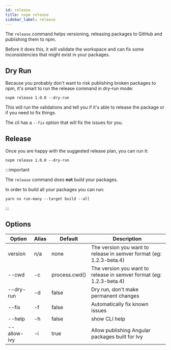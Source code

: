 ```yaml
---
id: release
title: nxpm release
sidebar_label: release
---
```


The `release` command helps versioning, releasing packages to GitHub and publishing them to npm.

Before it does this, it will validate the workspace and can fix some inconsistencies that might exist in your packages.

## Dry Run

Because you probably don't want to risk publishing broken packages to npm, it's smart to run the release command in dry-run mode:

```shell script
nxpm release 1.0.0 --dry-run
```

This will run the validations and tell you if it's able to release the package or if you need to fix things.

The cli has a `--fix` option that will fix the issues for you.

## Release

Once you are happy with the suggested release plan, you can run it:

```shell script
nxpm release 1.0.0 --dry-run
```

:::important

The `release` command does **not** build your packages.

In order to build all your packages you can run:

```shell script
yarn nx run-many --target build --all
```

:::

## Options

| Option      | Alias | Default       | Description                                                         |
| ----------- | ----- | ------------- | ------------------------------------------------------------------- |
| version     | n/a   | none          | The version you want to release in semver format (eg: 1.2.3-beta.4) |
| --cwd       | -c    | process.cwd() | The version you want to release in semver format (eg: 1.2.3-beta.4) |
| --dry-run   | -d    | false         | Dry run, don't make permanent changes                               |
| --fix       | -f    | false         | Automatically fix known issues                                      |
| --help      | -h    | false         | show CLI help                                                       |
| --allow-ivy | -i    | true          | Allow publishing Angular packages built for Ivy                     |
